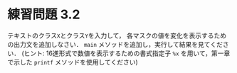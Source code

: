 # 練習問題 3.2
テキストのクラス`X`とクラス`Y`を入力して，
各マスクの値を変化を表示するための出力文を追加しなさい．
`main` メソッドを追加し，実行して結果を見てください．
(ヒント: 16進形式で数値を表示するための書式指定子 `%x` を用いて，第一章で示した `printf` メソッドを使用してください)
